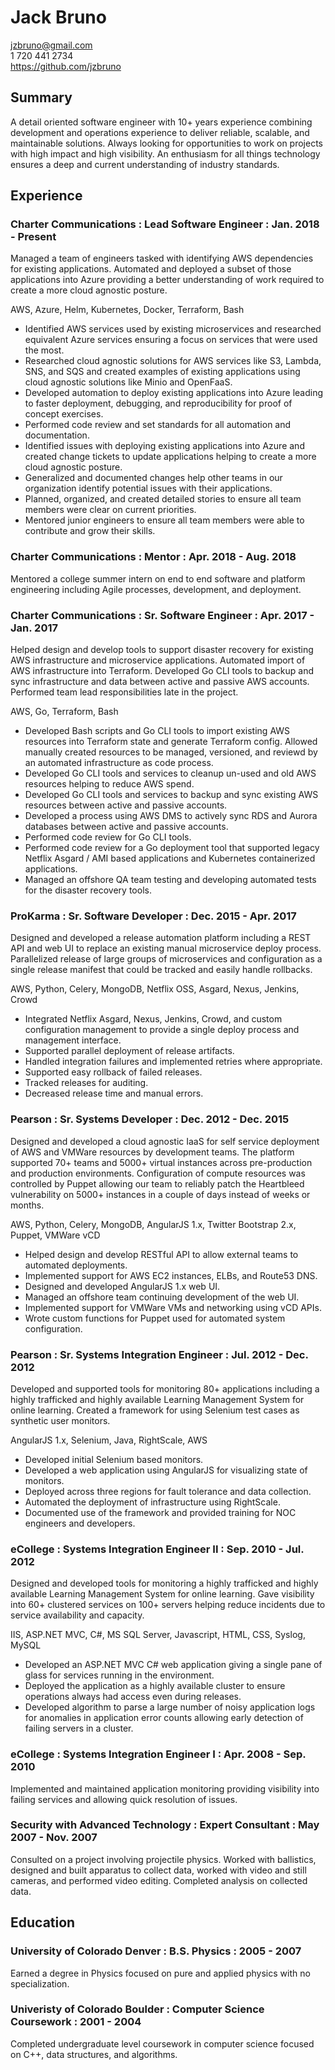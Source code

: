 # Jack Bruno

jzbruno@gmail.com  
1 720 441 2734  
https://github.com/jzbruno  

## Summary

A detail oriented software engineer with 10+ years experience combining development and operations 
experience to deliver reliable, scalable, and maintainable solutions. Always looking for 
opportunities to work on projects with high impact and high visibility. An enthusiasm for all things
technology ensures a deep and current understanding of industry standards.

## Experience

### Charter Communications : Lead Software Engineer : Jan. 2018 - Present

Managed a team of engineers tasked with identifying AWS dependencies for existing applications. 
Automated and deployed a subset of those applications into Azure providing a better understanding of
work required to create a more cloud agnostic posture.

AWS, Azure, Helm, Kubernetes, Docker, Terraform, Bash

* Identified AWS services used by existing microservices and researched equivalent Azure services 
ensuring a focus on services that were used the most.
* Researched cloud agnostic solutions for AWS services like S3, Lambda, SNS, and SQS and created 
examples of existing applications using cloud agnostic solutions like Minio and OpenFaaS.
* Developed automation to deploy existing applications into Azure leading to faster deployment, 
debugging, and reproducibility for proof of concept exercises.
* Performed code review and set standards for all automation and documentation.
* Identified issues with deploying existing applications into Azure and created change tickets to 
update applications helping to create a more cloud agnostic posture.
* Generalized and documented changes help other teams in our organization identify potential issues
with their applications.
* Planned, organized, and created detailed stories to ensure all team members were clear on 
current priorities.
* Mentored junior engineers to ensure all team members were able to contribute and grow their skills.

### Charter Communications : Mentor : Apr. 2018 - Aug. 2018

Mentored a college summer intern on end to end software and platform engineering including Agile 
processes, development, and deployment.

### Charter Communications : Sr. Software Engineer : Apr. 2017 - Jan. 2017

Helped design and develop tools to support disaster recovery for existing AWS infrastructure and 
microservice applications. Automated import of AWS infrastructure into Terraform. Developed Go CLI 
tools to backup and sync infrastructure and data between active and passive AWS accounts. Performed 
team lead responsibilities late in the project.

AWS, Go, Terraform, Bash

* Developed Bash scripts and Go CLI tools to import existing AWS resources into Terraform state and
generate Terraform config. Allowed manually created resources to be managed, versioned, and reviewd
by an automated infrastructure as code process.
* Developed Go CLI tools and services to cleanup un-used and old AWS resources helping to reduce 
AWS spend.
* Developed Go CLI tools and services to backup and sync existing AWS resources between active and 
passive accounts.
* Developed a process using AWS DMS to actively sync RDS and Aurora databases between active and 
passive accounts.
* Performed code review for Go CLI tools.
* Performed code review for a Go deployment tool that supported legacy Netflix Asgard / AMI based 
applications and Kubernetes containerized applications.
* Managed an offshore QA team testing and developing automated tests for the disaster recovery tools.

### ProKarma : Sr. Software Developer : Dec. 2015 - Apr. 2017

Designed and developed a release automation platform including a REST API and web UI to replace an 
existing manual microservice deploy process. Parallelized release of large groups of microservices 
and configuration as a single release manifest that could be tracked and easily handle rollbacks.

AWS, Python, Celery, MongoDB, Netflix OSS, Asgard, Nexus, Jenkins, Crowd

* Integrated Netflix Asgard, Nexus, Jenkins, Crowd, and custom configuration management to provide a
single deploy process and management interface.
* Supported parallel deployment of release artifacts.
* Handled integration failures and implemented retries where appropriate.
* Supported easy rollback of failed releases.
* Tracked releases for auditing.
* Decreased release time and manual errors.

### Pearson : Sr. Systems Developer : Dec. 2012 - Dec. 2015

Designed and developed a cloud agnostic IaaS for self service deployment of AWS and VMWare resources 
by development teams. The platform supported 70+ teams and 5000+ virtual instances across 
pre-production and production environments. Configuration of compute resources was controlled by 
Puppet allowing our team to reliably patch the Heartbleed vulnerability on 5000+ instances in a 
couple of days instead of weeks or months.

AWS, Python, Celery, MongoDB, AngularJS 1.x, Twitter Bootstrap 2.x, Puppet, VMWare vCD

* Helped design and develop RESTful API to allow external teams to automated deployments.
* Implemented support for AWS EC2 instances, ELBs, and Route53 DNS.
* Designed and developed AngularJS 1.x web UI.
* Managed an offshore team continuing development of the web UI.
* Implemented support for VMWare VMs and networking using vCD APIs.
* Wrote custom functions for Puppet used for automated system configuration.

### Pearson : Sr. Systems Integration Engineer : Jul. 2012 - Dec. 2012

Developed and supported tools for monitoring 80+ applications including a highly trafficked and 
highly available Learning Management System for online learning. Created a framework for using 
Selenium test cases as synthetic user monitors.

AngularJS 1.x, Selenium, Java, RightScale, AWS

* Developed initial Selenium based monitors.
* Developed a web application using AngularJS for visualizing state of monitors.
* Deployed across three regions for fault tolerance and data collection.
* Automated the deployment of infrastructure using RightScale.
* Documented use of the framework and provided training for NOC engineers and developers.

### eCollege : Systems Integration Engineer II : Sep. 2010 - Jul. 2012

Designed and developed tools for monitoring a highly trafficked and highly available Learning 
Management System for online learning. Gave visibility into 60+ clustered services on 100+ servers
helping reduce incidents due to service availability and capacity.

IIS, ASP.NET MVC, C#, MS SQL Server, Javascript, HTML, CSS, Syslog, MySQL

* Developed an ASP.NET MVC C# web application giving a single pane of glass for services running in
the environment. 
* Deployed the application as a highly available cluster to ensure operations always had access
even during releases.
* Developed algorithm to parse a large number of noisy application logs for anomalies in application 
error counts allowing early detection of failing servers in a cluster.

### eCollege : Systems Integration Engineer I : Apr. 2008 - Sep. 2010

Implemented and maintained application monitoring providing visibility into failing services and 
allowing quick resolution of issues.

### Security with Advanced Technology : Expert Consultant : May 2007 - Nov. 2007

Consulted on a project involving projectile physics. Worked with ballistics, designed and built 
apparatus to collect data, worked with video and still cameras, and performed video editing. 
Completed analysis on collected data.

## Education

### University of Colorado Denver : B.S. Physics : 2005 - 2007

Earned a degree in Physics focused on pure and applied physics with no specialization.

### Univeristy of Colorado Boulder : Computer Science Coursework : 2001 - 2004

Completed undergraduate level coursework in computer science focused on C++, data structures, and
algorithms.
